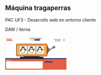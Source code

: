 <h2>Máquina tragaperras</h2>

<p>PAC UF3 - Desarrollo web en entorno cliente</p>
<p>DAW  / Ilerna</p>

<img src="img/thumb.png" width="200">
